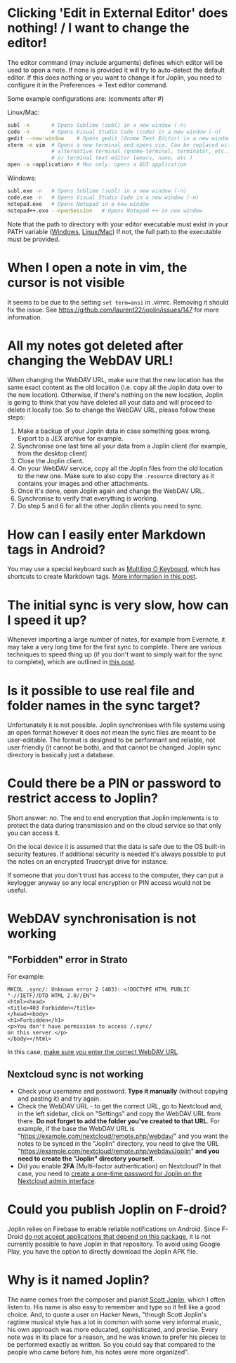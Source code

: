 # Clicking 'Edit in External Editor' does nothing! / I want to change the editor!

The editor command (may include arguments) defines which editor will be used to open a note. If none is provided it will try to auto-detect the default editor. If this does nothing or you want to change it for Joplin, you need to configure it in the Preferences -> Text editor command.

Some example configurations are: (comments after #)

Linux/Mac:

```bash
subl -n       # Opens Sublime (subl) in a new window (-n)
code -n       # Opens Visual Studio Code (code) in a new window (-n)
gedit --new-window    # Opens gedit (Gnome Text Editor) in a new window
xterm -e vim  # Opens a new terminal and opens vim. Can be replaced with an
              # alternative terminal (gnome-terminal, terminator, etc.) 
              # or terminal text-editor (emacs, nano, etc.)
open -a <application> # Mac only: opens a GUI application
```

Windows:

```bash
subl.exe -n   # Opens Sublime (subl) in a new window (-n)
code.exe -n   # Opens Visual Studio Code in a new window (-n)
notepad.exe   # Opens Notepad in a new window
notepad++.exe --openSession   # Opens Notepad ++ in new window
```

Note that the path to directory with your editor executable must exist in your PATH variable ([Windows](https://www.computerhope.com/issues/ch000549.htm), [Linux/Mac](https://opensource.com/article/17/6/set-path-linux)) If not, the full path to the executable must be provided.

# When I open a note in vim, the cursor is not visible

It seems to be due to the setting `set term=ansi` in .vimrc. Removing it should fix the issue. See https://github.com/laurent22/joplin/issues/147 for more information.

# All my notes got deleted after changing the WebDAV URL!

When changing the WebDAV URL, make sure that the new location has the same exact content as the old location (i.e. copy all the Joplin data over to the new location). Otherwise, if there's nothing on the new location, Joplin is going to think that you have deleted all your data and will proceed to delete it locally too. So to change the WebDAV URL, please follow these steps:

1. Make a backup of your Joplin data in case something goes wrong. Export to a JEX archive for example.
2. Synchronise one last time all your data from a Joplin client (for example, from the desktop client)
3. Close the Joplin client.
4. On your WebDAV service, copy all the Joplin files from the old location to the new one. Make sure to also copy the `.resource` directory as it contains your images and other attachments.
5. Once it's done, open Joplin again and change the WebDAV URL.
6. Synchronise to verify that everything is working.
7. Do step 5 and 6 for all the other Joplin clients you need to sync.

# How can I easily enter Markdown tags in Android?

You may use a special keyboard such as [Multiling O Keyboard](https://play.google.com/store/apps/details?id=kl.ime.oh&hl=en), which has shortcuts to create Markdown tags. [More information in this post](https://discourse.joplin.cozic.net/t/android-create-new-list-item-with-enter/585/2?u=laurent).

# The initial sync is very slow, how can I speed it up?

Whenever importing a large number of notes, for example from Evernote, it may take a very long time for the first sync to complete. There are various techniques to speed thing up (if you don't want to simply wait for the sync to complete), which are outlined in [this post](https://discourse.joplin.cozic.net/t/workaround-for-slow-initial-bulk-sync-after-evernote-import/746?u=laurent).

# Is it possible to use real file and folder names in the sync target?

Unfortunately it is not possible. Joplin synchronises with file systems using an open format however it does not mean the sync files are meant to be user-editable. The format is designed to be performant and reliable, not user friendly (it cannot be both), and that cannot be changed. Joplin sync directory is basically just a database.

# Could there be a PIN or password to restrict access to Joplin?

Short answer: no. The end to end encryption that Joplin implements is to protect the data during transmission and on the cloud service so that only you can access it.

On the local device it is assumed that the data is safe due to the OS built-in security features. If additional security is needed it's always possible to put the notes on an encrypted Truecrypt drive for instance.

If someone that you don't trust has access to the computer, they can put a keylogger anyway so any local encryption or PIN access would not be useful.

# WebDAV synchronisation is not working

## "Forbidden" error in Strato

For example:

    MKCOL .sync/: Unknown error 2 (403): <!DOCTYPE HTML PUBLIC "-//IETF//DTD HTML 2.0//EN">
    <html><head>
    <title>403 Forbidden</title>
    </head><body>
    <h1>Forbidden</h1>
    <p>You don't have permission to access /.sync/
    on this server.</p>
    </body></html>

In this case, [make sure you enter the correct WebDAV URL](https://github.com/laurent22/joplin/issues/309).

## Nextcloud sync is not working

- Check your username and password. **Type it manually** (without copying and pasting it) and try again.
- Check the WebDAV URL - to get the correct URL, go to Nextcloud and, in the left sidebar, click on "Settings" and copy the WebDAV URL from there. **Do not forget to add the folder you've created to that URL**. For example, if the base the WebDAV URL is "https://example.com/nextcloud/remote.php/webdav/" and you want the notes to be synced in the "Joplin" directory, you need to give the URL "https://example.com/nextcloud/remote.php/webdav/Joplin" **and you need to create the "Joplin" directory yourself**.
- Did you enable **2FA** (Multi-factor authentication) on Nextcloud? In that case, you need to [create a one-time password for Joplin on the Nextcloud admin interface](https://github.com/laurent22/joplin/issues/1453#issuecomment-486640902).

# Could you publish Joplin on F-droid?

Joplin relies on Firebase to enable reliable notifications on Android. Since F-Droid [do not accept applications that depend on this package](https://gitlab.com/fdroid/rfp/issues/434#note_55239154), it is not currently possible to have Joplin in that repository. To avoid using Google Play, you have the option to directly download the Joplin APK file.

# Why is it named Joplin?

The name comes from the composer and pianist [Scott Joplin](https://en.wikipedia.org/wiki/Scott_Joplin), which I often listen to. His name is also easy to remember and type so it fell like a good choice. And, to quote a user on Hacker News, "though Scott Joplin's ragtime musical style has a lot in common with some very informal music, his own approach was more educated, sophisticated, and precise. Every note was in its place for a reason, and he was known to prefer his pieces to be performed exactly as written. So you could say that compared to the people who came before him, his notes were more organized".
